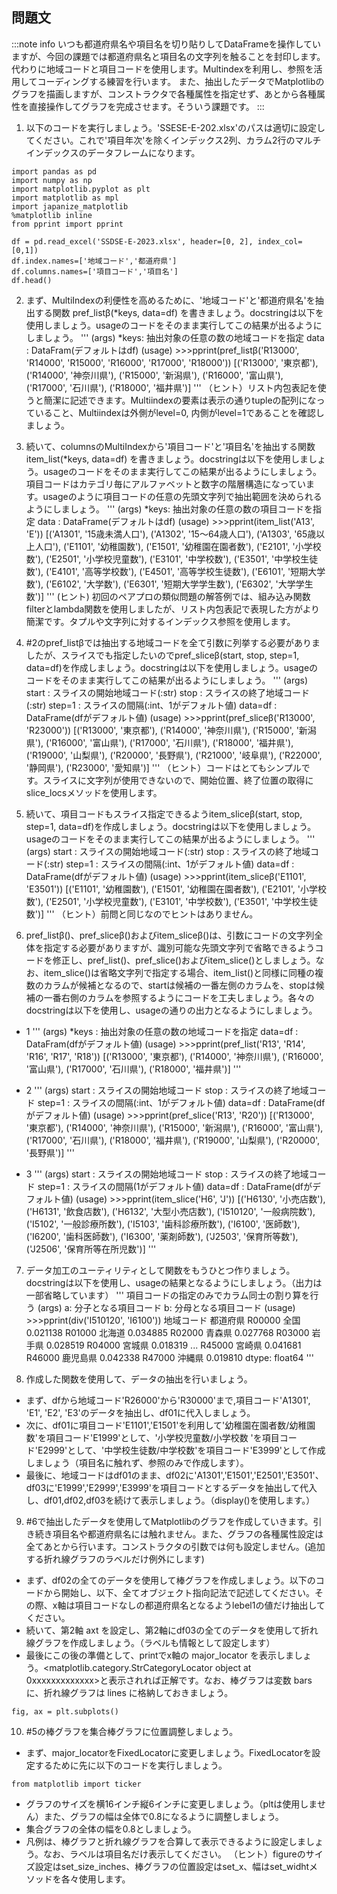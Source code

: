 ## 問題文

:::note info
いつも都道府県名や項目名を切り貼りしてDataFrameを操作していますが、今回の課題では都道府県名と項目名の文字列を触ることを封印します。代わりに地域コードと項目コードを使用します。Multindexを利用し、参照を活用してコーディングする練習を行います。
また、抽出したデータでMatplotlibのグラフを描画しますが、コンストラクタで各種属性を指定せず、あとから各種属性を直接操作してグラフを完成させます。そういう課題です。
:::

1. 以下のコードを実行しましょう。'SSESE-E-202.xlsx'のパスは適切に設定してください。これで'項目年次'を除くインデックス2列、カラム2行のマルチインデックスのデータフレームになります。

```code
import pandas as pd
import numpy as np
import matplotlib.pyplot as plt
import matplotlib as mpl
import japanize_matplotlib
%matplotlib inline
from pprint import pprint

df = pd.read_excel('SSDSE-E-2023.xlsx', header=[0, 2], index_col=[0,1])
df.index.names=['地域コード','都道府県']
df.columns.names=['項目コード','項目名']
df.head()
```

2. まず、MultiIndexの利便性を高めるために、'地域コード'と'都道府県名'を抽出する関数 pref_listβ(*keys, data=df) を書きましょう。docstringは以下を使用しましょう。usageのコードをそのまま実行してこの結果が出るようにしましょう。
    '''
    (args)
            *keys: 抽出対象の任意の数の地域コードを指定
            data : DataFram(デフォルトはdf)
    (usage)
            >>>pprint(pref_listβ('R13000', 'R14000', 'R15000', 'R16000', 'R17000', 'R18000'))
            [('R13000', '東京都'),
             ('R14000', '神奈川県'),
             ('R15000', '新潟県'),
             ('R16000', '富山県'),
             ('R17000', '石川県'),
             ('R18000', '福井県')]
    '''
（ヒント）リスト内包表記を使うと簡潔に記述できます。Multiindexの要素は表示の通りtupleの配列になっていること、Multiindexは外側がlevel=0, 内側がlevel=1であることを確認しましょう。


3. 続いて、columnsのMultiIndexから'項目コード'と'項目名'を抽出する関数 item_list(*keys, data=df) を書きましょう。docstringは以下を使用しましょう。usageのコードをそのまま実行してこの結果が出るようにしましょう。項目コードはカテゴリ毎にアルファベットと数字の階層構造になっています。usageのように項目コードの任意の先頭文字列で抽出範囲を決められるようにしましょう。
    '''
    (args)
            *keys: 抽出対象の任意の数の項目コードを指定
            data : DataFrame(デフォルトはdf)
    (usage)
            >>>pprint(item_list('A13', 'E'))
            [('A1301', '15歳未満人口'),
             ('A1302', '15～64歳人口'),
             ('A1303', '65歳以上人口'),
             ('E1101', '幼稚園数'),
             ('E1501', '幼稚園在園者数'),
             ('E2101', '小学校数'),
             ('E2501', '小学校児童数'),
             ('E3101', '中学校数'),
             ('E3501', '中学校生徒数'),
             ('E4101', '高等学校数'),
             ('E4501', '高等学校生徒数'),
             ('E6101', '短期大学数'),
             ('E6102', '大学数'),
             ('E6301', '短期大学学生数'),
             ('E6302', '大学学生数')]
    '''
(ヒント) 初回のペアプロの類似問題の解答例では、組み込み関数filterとlambda関数を使用しましたが、リスト内包表記で表現した方がより簡潔です。タプルや文字列に対するインデックス参照を使用します。


4. #2のpref_listβでは抽出する地域コードを全て引数に列挙する必要がありましたが、スライスでも指定したいのでpref_sliceβ(start, stop, step=1, data=df)を作成しましょう。docstringは以下を使用しましょう。usageのコードをそのまま実行してこの結果が出るようにしましょう。
    '''
    (args)
            start   : スライスの開始地域コード(:str)
            stop    : スライスの終了地域コード(:str)
            step=1  : スライスの間隔(:int、1がデフォルト値)
            data=df : DataFrame(dfがデフォルト値)
    (usage) >>>pprint(pref_sliceβ('R13000', 'R23000'))
            [('R13000', '東京都'),
             ('R14000', '神奈川県'),
             ('R15000', '新潟県'),
             ('R16000', '富山県'),
             ('R17000', '石川県'),
             ('R18000', '福井県'),
             ('R19000', '山梨県'),
             ('R20000', '長野県'),
             ('R21000', '岐阜県'),
             ('R22000', '静岡県'),
             ('R23000', '愛知県')]
    '''
（ヒント）コードはとてもシンプルです。スライスに文字列が使用できないので、開始位置、終了位置の取得にslice_locsメソッドを使用します。

5. 続いて、項目コードもスライス指定できるようitem_sliceβ(start, stop, step=1, data=df)を作成しましょう。docstringは以下を使用しましょう。usageのコードをそのまま実行してこの結果が出るようにしましょう。
    '''
    (args)
            start   : スライスの開始地域コード(:str)
            stop    : スライスの終了地域コード(:str)
            step=1  : スライスの間隔(:int、1がデフォルト値)
            data=df : DataFrame(dfがデフォルト値)
    (usage) >>>pprint(item_sliceβ('E1101', 'E3501'))
            [('E1101', '幼稚園数'),
             ('E1501', '幼稚園在園者数'),
             ('E2101', '小学校数'),
             ('E2501', '小学校児童数'),
             ('E3101', '中学校数'),
             ('E3501', '中学校生徒数')]
    '''
（ヒント）前問と同じなのでヒントはありません。

6. pref_listβ()、pref_sliceβ()およびitem_sliceβ()は、引数にコードの文字列全体を指定する必要がありますが、識別可能な先頭文字列で省略できるようコードを修正し、pref_list()、pref_slice()およびitem_slice()としましょう。なお、item_slice()は省略文字列で指定する場合、item_list()と同様に同種の複数のカラムが候補となるので、startは候補の一番左側のカラムを、stopは候補の一番右側のカラムを参照するようにコードを工夫しましょう。各々のdocstringは以下を使用し、usageの通りの出力となるようにしましょう。
* 1 
     '''
    (args)
            *keys   : 抽出対象の任意の数の地域コードを指定
            data=df : DataFram(dfがデフォルト値)
    (usage)
            >>>pprint(pref_list('R13', 'R14', 'R16', 'R17', 'R18'))
            [('R13000', '東京都'),
             ('R14000', '神奈川県'),
             ('R16000', '富山県'),
             ('R17000', '石川県'),
             ('R18000', '福井県')]
    '''

* 2 
    '''
    (args)
            start   : スライスの開始地域コード
            stop    : スライスの終了地域コード
            step=1  : スライスの間隔(:int、1がデフォルト値)
            data=df : DataFrame(dfがデフォルト値)
    (usage) >>>pprint(pref_slice('R13', 'R20'))
            [('R13000', '東京都'),
             ('R14000', '神奈川県'),
             ('R15000', '新潟県'),
             ('R16000', '富山県'),
             ('R17000', '石川県'),
             ('R18000', '福井県'),
             ('R19000', '山梨県'),
             ('R20000', '長野県')]
    '''
* 3 
    '''
    (args)
            start   : スライスの開始地域コード
            stop    : スライスの終了地域コード
            step=1  : スライスの間隔(1がデフォルト値)
            data=df : DataFrame(dfがデフォルト値)
    (usage) >>>pprint(item_slice('H6', 'J'))
            [('H6130', '小売店数'),
             ('H6131', '飲食店数'),
             ('H6132', '大型小売店数'),
             ('I510120', '一般病院数'),
             ('I5102', '一般診療所数'),
             ('I5103', '歯科診療所数'),
             ('I6100', '医師数'),
             ('I6200', '歯科医師数'),
             ('I6300', '薬剤師数'),
             ('J2503', '保育所等数'),
             ('J2506', '保育所等在所児数')]
    '''


7. データ加工のユーティリティとして関数をもうひとつ作りましょう。docstringは以下を使用し、usageの結果となるようにしましょう。（出力は一部省略しています）
    '''
    項目コードの指定のみでカラム同士の割り算を行う
    (args)    a: 分子となる項目コード
              b: 分母となる項目コード
    (usage)   >>>pprint(div('I510120', 'I6100'))
              地域コード   都道府県
              R00000  全国      0.021138
              R01000  北海道     0.034885
              R02000  青森県     0.027768
              R03000  岩手県     0.028519
              R04000  宮城県     0.018319
              ...
              R45000  宮崎県     0.041681
              R46000  鹿児島県    0.042338
              R47000  沖縄県     0.019810
              dtype: float64
    '''


8. 作成した関数を使用して、データの抽出を行いましょう。
* まず、dfから地域コード'R26000'から'R30000'まで,項目コード'A1301', 'E1', 'E2', 'E3'のデータを抽出し、df01に代入しましょう。
* 次に、df01に項目コード'E1101','E1501'を利用して'幼稚園在園者数/幼稚園数'を項目コード'E1999'として、'小学校児童数/小学校数	'を項目コード'E2999'として、'中学校生徒数/中学校数'を項目コード'E3999'として作成しましょう（項目名に触れず、参照のみで作成します）。
* 最後に、地域コードはdf01のまま、df02に'A1301','E1501','E2501','E3501'、df03に'E1999','E2999','E3999'を項目コードとするデータを抽出して代入し、df01,df02,df03を続けて表示しましょう。（display()を使用します。）

9. #6で抽出したデータを使用してMatplotlibのグラフを作成していきます。引き続き項目名や都道府県名には触れません。また、グラフの各種属性設定は全てあとから行います。コンストラクタの引数では何も設定しません。(追加する折れ線グラフのラベルだけ例外にします)

 * まず、df02の全てのデータを使用して棒グラフを作成しましょう。以下のコードから開始し、以下、全てオブジェクト指向記法で記述してください。その際、x軸は項目コードなしの都道府県名となるようlebel1の値だけ抽出してください。
 * 続いて、第2軸 axt を設定し、第2軸にdf03の全てのデータを使用して折れ線グラフを作成しましょう。（ラベルも情報として設定します）
 * 最後にこの後の準備として、printでx軸の major_locator を表示しましょう。<matplotlib.category.StrCategoryLocator object at 0xxxxxxxxxxxxx>と表示されれば正解です。なお、棒グラフは変数 bars に、折れ線グラフは lines に格納しておきましょう。
```code
fig, ax = plt.subplots()
```

10. #5の棒グラフを集合棒グラフに位置調整しましょう。
* まず、major_locatorをFixedLocatorに変更しましょう。FixedLocatorを設定するために先に以下のコードを実行しましょう。
```code
from matplotlib import ticker
```
* グラフのサイズを横16インチ縦6インチに変更しましょう。（pltは使用しません）また、グラフの幅は全体で0.8になるように調整しましょう。
* 集合グラフの全体の幅を0.8としましょう。
* 凡例は、棒グラフと折れ線グラフを合算して表示できるように設定しましょう。なお、ラベルは項目名だけ表示してください。
（ヒント）figureのサイズ設定はset_size_inches、棒グラフの位置設定はset_x、幅はset_widhtメソッドを各々使用します。

